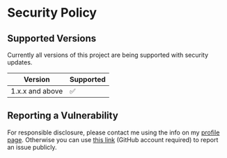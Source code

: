 # Security Policy

## Supported Versions

Currently all versions of this project are
being supported with security updates.

| Version         | Supported          |
| --------------- | ------------------ |
| 1.x.x and above | :white_check_mark: |

## Reporting a Vulnerability

For responsible disclosure, please contact me using the info on my [profile page](https://github.com/thomasleplus). Otherwise you can use [this link](https://github.com/thomasleplus/xee/issues/new?assignees=thomasleplus&labels=security&template=security_vulnerability.md&title=%5BVULN%5D) (GitHub account required) to report an issue publicly.
